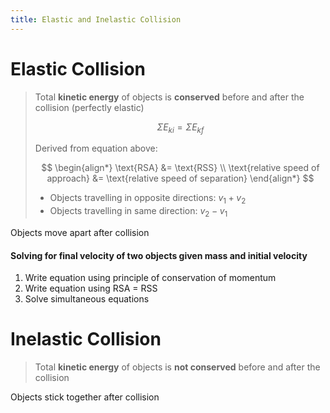 ```yaml
---
title: Elastic and Inelastic Collision
---
```


# Elastic Collision

> Total **kinetic energy** of objects is **conserved** before and after the collision (perfectly elastic)
> 
> $$\Sigma E_{ki} = \Sigma E_{kf}$$
>
> Derived from equation above:
> 
> $$
> \begin{align*}
>   \text{RSA} &= \text{RSS} \\
>   \text{relative speed of approach} &= \text{relative speed of separation}
> \end{align*}
> $$
> 
> - Objects travelling in opposite directions: $v_1 + v_2$
> - Objects travelling in same direction: $v_2 - v_1$

Objects move apart after collision

#### Solving for final velocity of two objects given mass and initial velocity
1. Write equation using principle of conservation of momentum
2. Write equation using RSA = RSS
3. Solve simultaneous equations

# Inelastic Collision

> Total **kinetic energy** of objects is **not conserved** before and after the collision

Objects stick together after collision
